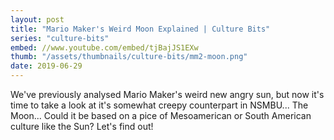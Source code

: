 ```yaml
---
layout: post
title: "Mario Maker's Weird Moon Explained | Culture Bits"
series: "culture-bits"
embed: //www.youtube.com/embed/tjBajJS1EXw
thumb: "/assets/thumbnails/culture-bits/mm2-moon.png"
date: 2019-06-29
---
```

We've previously analysed Mario Maker's weird new angry sun, but now it's time to take a look at it's somewhat creepy counterpart in NSMBU... The Moon... Could it be based on a pice of Mesoamerican or South American culture like the Sun? Let's find out!
